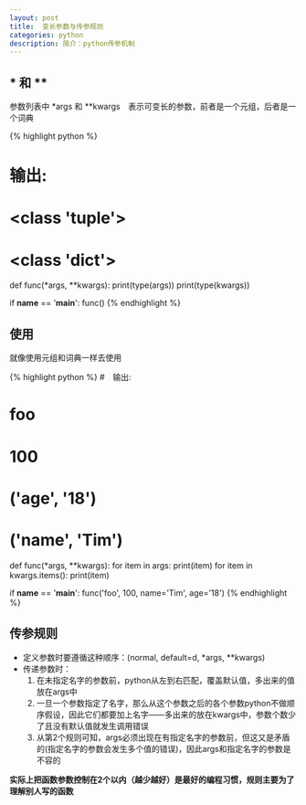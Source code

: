 ```yaml
---
layout: post
title:  变长参数与传参规则
categories: python
description: 简介：python传参机制
---
```


## * 和 **
参数列表中 *args 和 **kwargs　表示可变长的参数，前者是一个元组，后者是一个词典

{% highlight python %}
# 输出:
# <class 'tuple'>
# <class 'dict'>

def func(*args, **kwargs):
    print(type(args))
    print(type(kwargs))
    
if __name__ == '__main__':
    func()
{% endhighlight %}

## 使用
就像使用元组和词典一样去使用

{% highlight python %}
#　输出:
# foo
# 100
# ('age', '18')
# ('name', 'Tim')

def func(*args, **kwargs):
    for item in args:
        print(item)
    for item in kwargs.items():
        print(item)
        
if __name__ == '__main__':
    func('foo', 100, name='Tim', age='18')
{% endhighlight %}

## 传参规则

- 定义参数时要遵循这种顺序：(normal, default=d, *args, **kwargs)
- 传递参数时：
    1. 在未指定名字的参数前，python从左到右匹配，覆盖默认值，多出来的值放在args中
    2. 一旦一个参数指定了名字，那么从这个参数之后的各个参数python不做顺序假设，因此它们都要加上名字——多出来的放在kwargs中，参数个数少了且没有默认值就发生调用错误
    3. 从第2个规则可知，args必须出现在有指定名字的参数前，但这又是矛盾的(指定名字的参数会发生多个值的错误)，因此args和指定名字的参数是不容的
    

**实际上把函数参数控制在2个以内（越少越好）是最好的编程习惯，规则主要为了理解别人写的函数**
